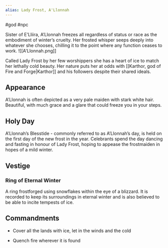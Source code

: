 ```yaml
---
alias: Lady Frost, A'Llonnah 
---
```


#god #npc 

Sister of E’Lliira, A’Llonnah freezes all regardless of status or race as the embodiment of winter’s cruelty. Her frosted whisper seeps deeply into whatever she chooses, chilling it to the point where any function ceases to work.
<span class="rightimg"><span class="smallimg">![[A'Llonnah.png]]</span></span>
  

Called Lady Frost by her few worshippers she has a heart of ice to match her lethally cold beauty. Her nature puts her at odds with [[Karthor, god of Fire and Forge|Karthor]] and his followers despite their shared ideals.

  

## Appearance

A’Llonnah is often depicted as a very pale maiden with stark white hair. Beautiful, with much grace and a glare that could freeze you in your steps.

  

## Holy Day

A’Llonnah’s Blesstide - commonly referred to as A’Llonnah’s day, is held on the first day of the new frost in the year. Celebrants spend the day dancing and fasting in honour of Lady Frost, hoping to appease the frostmaiden in hopes of a mild winter.


## Vestige
### Ring of Eternal Winter

A ring frostforged using snowflakes within the eye of a blizzard. It is recorded to keep its surroundings in eternal winter and is also believed to be able to incite tempests of ice.



## Commandments

-   Cover all the lands with ice, let in the winds and the cold
    
-   Quench fire wherever it is found


